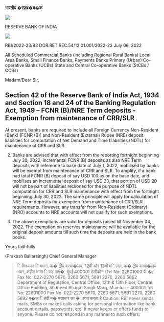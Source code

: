 **भारतीय �रज़व�ब�क**

![](_page_0_Picture_1.jpeg)

RESERVE BANK OF INDIA

![](_page_0_Picture_3.jpeg)

RBI/2022-23/83 DOR.RET.REC.54/12.01.001/2022-23 July 06, 2022

All Scheduled Commercial Banks (including Regional Rural Banks) Local Area Banks, Small Finance Banks, Payments Banks Primary (Urban) Co-operative Banks (UCBs) State and Central Co-operative Banks (StCBs / CCBs)

Madam/Dear Sir,

## **Section 42 of the Reserve Bank of India Act, 1934 and Section 18 and 24 of the Banking Regulation Act, 1949 – FCNR (B)/NRE Term deposits - Exemption from maintenance of CRR/SLR**

At present, banks are required to include all Foreign Currency Non-Resident (Bank) [FCNR (B)] and Non-Resident (External) Rupee (NRE) deposit liabilities for computation of Net Demand and Time Liabilities (NDTL) for maintenance of CRR and SLR.

2. Banks are advised that with effect from the reporting fortnight beginning July 30, 2022, incremental FCNR (B) deposits as also NRE Term deposits with reference to base date of July 1, 2022, mobilised by banks will be exempt from maintenance of CRR and SLR. To amplify, if a bank had total FCNR (B) deposit of say USD 100 as on the base date, and mobilises an incremental deposit of say USD 20, that portion of USD 20 will not be part of liabilities reckoned for the purpose of NDTL computation for CRR and SLR maintenance with effect from the fortnight beginning July 30, 2022. The same principle will apply for calculation of NRE Term deposits for exemption from maintenance of CRR/SLR requirements. However, any transfer from Non-Resident (Ordinary) (NRO) accounts to NRE accounts will not qualify for such exemptions.

3. The above exemptions are valid for deposits raised till November 04, 2022. The exemption on reserves maintenance will be available for the original deposit amounts till such time the deposits are held in the bank books.

Yours faithfully

(Prakash Baliarsingh) Chief General Manager

> िविनयमन िवभाग, क� द्रीय काया�लय, 12वीं और 13वीं मंिज़ल, क� द्रीय काया�लय भवन, शहीद भगत िसंह माग�, मुंबई 400001 टेलीफोन /Tel No: 22601000 फै �/ Fax No: 022-2270 5670, 2260 5671, 5691 2270, 2260 5692 Department of Regulation, Central Office, 12th & 13th Floor, Central Office Building, Shaheed Bhagat Singh Marg, Mumbai – 400001 Tel No: 22601000 Fax No: 022-2270 5670, 2260 5671, 5691 2270, 2260 5692 ब�क िहंदी म� पत्राचार का �ागत करता है Caution: RBI never sends mails, SMSs or makes calls asking for personal information like bank account details, passwords, etc. It never keeps or offers funds to anyone. Please do not respond in any manner to such offers.